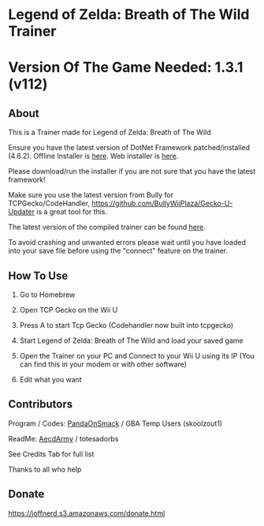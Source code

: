 # Legend of Zelda: Breath of The Wild Trainer

# Version Of The Game Needed: 1.3.1 (v112)

## About

This is a Trainer made for Legend of Zelda: Breath of The Wild

Ensure you have the latest version of DotNet Framework patched/installed (4.6.2).
Offline Installer is [here](https://www.microsoft.com/en-us/download/details.aspx?id=53344).
Web installer is [here](https://www.microsoft.com/en-us/download/details.aspx?id=53345).

Please download/run the installer if you are not sure that you have the latest framework!

Make sure you use the latest version from Bully for TCPGecko/CodeHandler, https://github.com/BullyWiiPlaza/Gecko-U-Updater is a great tool for this.

The latest version of the compiled trainer can be found [here](https://github.com/joffnerd/botw-trainer/releases).

To avoid crashing and unwanted errors please wait until you have loaded into your save file before using the "connect" feature on the trainer.

## How To Use

1. Go to Homebrew

2. Open TCP Gecko on the Wii U

3. Press A to start Tcp Gecko (Codehandler now built into tcpgecko)

4. Start Legend of Zelda: Breath of The Wild and load your saved game

5. Open the Trainer on your PC and Connect to your Wii U using its IP (You can find this in your modem or with other software)

6. Edit what you want

## Contributors
Program / Codes: [PandaOnSmack](http://gbatemp.net/members/pandaonsmack.374906/) / GBA Temp Users (skoolzout1)

ReadMe: [AecdArmy](http://gbatemp.net/members/aecdarmy.378662/) / totesadorbs

See Credits Tab for full list

Thanks to all who help

## Donate

https://joffnerd.s3.amazonaws.com/donate.html
